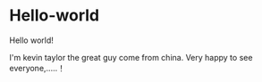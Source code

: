 
# Hello-world
Hello world!

I'm kevin taylor the great guy come from china. Very happy to see everyone,.....！
